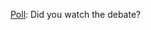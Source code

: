 <a href="https://twitter.com/davewiner/status/1311316017457647617">Poll</a>: Did you watch the debate?
